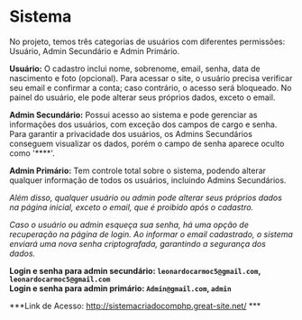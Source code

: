 # Sistema
 
No projeto, temos três categorias de usuários com diferentes permissões: Usuário, Admin Secundário e Admin Primário.

**Usuário:** O cadastro inclui nome, sobrenome, email, senha, data de nascimento e foto (opcional). Para acessar o site, o usuário precisa verificar seu email e confirmar a conta; caso contrário, o acesso será bloqueado. No painel do usuário, ele pode alterar seus próprios dados, exceto o email.

**Admin Secundário:** Possui acesso ao sistema e pode gerenciar as informações dos usuários, com exceção dos campos de cargo e senha. Para garantir a privacidade dos usuários, os Admins Secundários conseguem visualizar os dados, porém o campo de senha aparece oculto como '****'.

**Admin Primário:** Tem controle total sobre o sistema, podendo alterar qualquer informação de todos os usuários, incluindo Admins Secundários.

*Além disso, qualquer usuário ou admin pode alterar seus próprios dados na página inicial, exceto o email, que é proibido após o cadastro.*

*Caso o usuário ou admin esqueça sua senha, há uma opção de recuperação na página de login. Ao informar o email cadastrado, o sistema enviará uma nova senha criptografada, garantindo a segurança dos dados.*

**Login e senha para admin secundário: `leonardocarmoc5@gmail.com`, `leonardocarmoc5@gmail.com`** <br>
**Login e senha para admin primário: `Admin@gmail.com`, `admin`**

 
***Link de Acesso: http://sistemacriadocomphp.great-site.net/ ***

